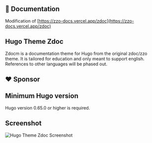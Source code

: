 ## 📄 Documentation

Modification of [https://zzo-docs.vercel.app/zdoc](https://zzo-docs.vercel.app/zdoc)

## Hugo Theme Zdoc

Zdocm is a documentation theme for Hugo from the original zdoc/zzo theme. It is tailored for education and only meant to support english. References to other languages will be phased out.

## ❤️ Sponsor


## Minimum Hugo version

Hugo version 0.65.0 or higher is required.

## Screenshot

![Hugo Theme Zdoc Screenshot](images/screenshot.png)

